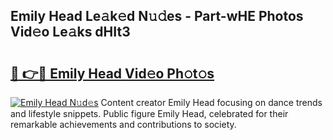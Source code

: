 ## Emily Head Le𝚊k𝚎d N𝚞𝚍es - Part-wHE Photos Vid𝚎o Le𝚊ks dHIt3

# <h2><a href="http://fbed049.evod.top/?m=Emily+Head">🔗 👉🔴 Emily Head Vid𝚎o Ph𝚘t𝚘s</a></h2>

[![Emily Head N𝚞d𝚎s](https://i.imgur.com/8V9OHl7.gif)](http://fbed049.evod.top/?m=Emily+Head)
Content creator Emily Head focusing on dance trends and lifestyle snippets. Public figure Emily Head, celebrated for their remarkable achievements and contributions to society. 
